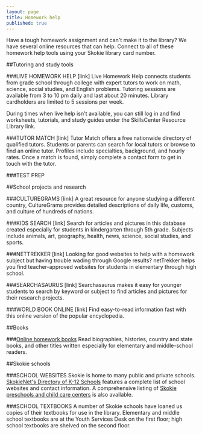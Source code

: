 ```yaml
---
layout: page
title: Homework help
published: true
---
```


Have a tough homework assignment and can't make it to the library? We have several online resources that can help. Connect to all of these homework help tools using your Skokie library card number.

##Tutoring and study tools

###LIVE HOMEWORK HELP [link]
Live Homework Help connects students from grade school through college with expert tutors to work on math, science, social studies, and English problems. Tutoring sessions are available from 3 to 10 pm daily and last about 20 minutes. Library cardholders are limited to 5 sessions per week. 

During times when live help isn't available, you can still log in and find worksheets, tutorials, and study guides under the SkillsCenter Resource Library link.

###TUTOR MATCH [link]
Tutor Match offers a free nationwide directory of qualified tutors. Students or parents can search for local tutors or browse to find an online tutor. Profiles include specialties, background, and hourly rates. Once a match is found, simply complete a contact form to get in touch with the tutor.

###TEST PREP

##School projects and research

###CULTUREGRAMS [link]
A great resource for anyone studying a different country, CultureGrams provides detailed descriptions of daily life, customs, and culture of hundreds of nations.

###KIDS SEARCH [link]
Search for articles and pictures in this database created especially for students in kindergarten through 5th grade. Subjects include animals, art, geography, health, news, science, social studies, and sports.

###NETTREKKER [link]
Looking for good websites to help with a homework subject but having trouble wading through Google results? netTrekker helps you find teacher-approved websites for students in elementary through high school.

###SEARCHASAURUS [link]
Searchasaurus makes it easy for younger students to search by keyword or subject to find articles and pictures for their research projects.

###WORLD BOOK ONLINE [link]
Find easy-to-read information fast with this online version of the popular encyclopedia.

##Books

###[Online homework books](http://encore.skokielibrary.info/iii/encore/search/C__S%28%28Marshall%20Cavendish%20ebooks%29%20%7C%20%28abdo%20digital%29%20%7C%20%28Marshall%20Cavendish%20ebooks%29%20%7C%20%28my%20capstone%20library%29%29%20f%3Ae__Orightresult__U?lang=eng&suite=beta)
Read biographies, histories, country and state books, and other titles written especially for elementary and middle-school readers.

##Skokie schools

###SCHOOL WEBSITES
Skokie is home to many public and private schools. [SkokieNet's Directory of K-12 Schools](#) features a complete list of school websites and contact information. A comprehensive listing of  [Skokie preschools and child care centers](#) is also available.

###SCHOOL TEXTBOOKS
A number of Skokie schools have loaned us copies of their textbooks for use in the library. Elementary and middle school textbooks are at the Youth Services Desk on the first floor; high school textbooks are shelved on the second floor.
